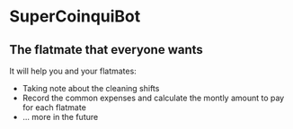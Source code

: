 # SuperCoinquiBot
## The flatmate that everyone wants

It will help you and your flatmates:
  - Taking note about the cleaning shifts
  - Record the common expenses and calculate the montly amount to pay for each flatmate
  - ... more in the future
